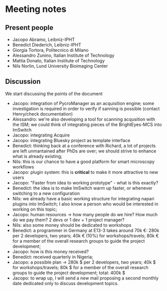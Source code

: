 # Meeting notes

## Present people

- Jacopo Abramo, Leibniz-IPHT
- Benedict Diederich, Leibniz-IPHT
- Giorgia Tortora, Politecnico di Milano
- Alessandro Zunino, Italian Institute of Technology
- Mattia Donato, Italian Institute of Technology
- Nils Norlin, Lund University Bioimaging Center

## Discussion

We start discussing the points of the document

- Jacopo: integration of PycroManager as an acquisition engine; some investigation is required in order to verify if sanning is possible (contact Henry/check documentation)
- Alessandro: we're also developing a tool for scanning acqusition with the ISM; we could think of integrating pieces of the BrightEyes-MCS into ImSwitch
- Jacopo: integrating Acquire 
- Jacopo: integrating Bluesky project as template interface
- Benedict: thinking back at a conference with Richard, a lot of projects are left unmantained after PhDs are over; we should strive to enhance what is already existing;
- Nils: this is our chance to have a good platform for smart microscopy workflows
- Jacopo: plugin system: this is __critical__ to make it more attractive to new users
- Jacopo: "Faster from idea to working prototype" - what is this exactly?
- Benedict: the idea is to make ImSwitch warm up faster, or whenever switching to a new configuration
- Nils: we already have a basic working structure for integrating napari plugins into ImSwitch; I also know a person who would be interested in working on this topic;
- Jacopo: human resources -> how many people do we hire? How much do we pay them? 2 devs or 1 dev + 1 project manager?
- Nils: also some money should be dedicated to workshops
- Benedict: a programmer in Germany at E13-3 takes around 70k €: 280k per 2 developers, two years; 40k € (10%) for workshops/travels; 80k € for a member of the overall research groups to guide the project development;
- Jacopo: how is this money received?
- Benedict: received quarterly in Nigeria;
- Jacopo: a possible plan -> 280k $ per 2 developers, two years; 40k $ for workshops/travels; 80k $ for a member of the overall research groups to guide the project development; total: 400k $
- Jacopo: to wrap up, I will send a new mail proposing a second monthly date dedicated only to discuss development topics.
